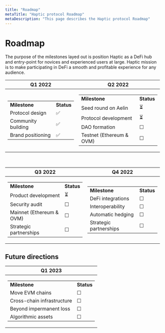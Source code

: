 ```yaml
---
title: "Roadmap"
metaTitle: "Haptic protocol Roadmap"
metaDescription: "This page describes the Haptic protocol Roadmap"
---
```


# Roadmap

The purpose of the milestones layed out is position Haptic as a DeFi hub and entry-point for novices and experienced users at large. Haptic mission is to make participating in DeFi a smooth and profitable experience for any audience. 

 

|  Q1 2022 | Q2 2022   |
|--| -----------------|
| <table>    <tr>    <td><b>Milestone</b></td><td><b>Status</b> </td>    </tr>    <tr>    <td>Protocol design  </td><td>✅</td>    </tr>    <tr>    <td> Community building   </td><td>✅</td>    </tr>    <tr>    <td> Brand positioning  </td><td>✅</td>    </tr>        </table> | <table>    <tr>    <td><b>Milestone</b></td><td><b>Status</b> </td>    </tr>    <tr>    <td> Seed round on Aelin  </td><td>⏳</td>    </tr>    <tr>    <td> Protocol development  </td><td>⏳</td>    </tr>    <tr>    <td> DAO formation  </td><td>☐</td>    </tr>     <tr>    <td> Testnet (Ethereum & OVM)  </td><td>☐</td>    </tr>        </table>                  |
<br />

|  Q3 2022 | Q4 2022   |
|--| -----------------|
|     <table>    <tr>    <td><b>Milestone</b></td><td><b>Status</b> </td>    </tr>    <tr>    <td> Product development </td><td>⏳</td>    </tr>    <tr>    <td> Security audit  </td><td>☐</td>    </tr>    <tr>    <td> Mainnet (Ethereum & OVM)  </td><td>☐</td>    </tr>     <tr>    <td> Strategic partnerships  </td><td>☐</td>    </tr>       </table> | <table>    <tr>    <td><b>Milestone</b></td><td><b>Status</b> </td>    </tr>    <tr>    <td> DeFi integrations </td><td>☐</td>    </tr>    <tr>    <td> Interoperability  </td><td>☐</td>    </tr>    <tr>    <td> Automatic hedging  </td><td>☐</td>    </tr>     <tr>    <td> Strategic partnerships  </td><td>☐</td>    </tr>       </table> |

## Future directions

|  Q1 2023 |
|--| 
| <table>    <tr>    <td><b>Milestone</b></td><td><b>Status</b> </td>    </tr>    <tr>    <td> Move EVM chains </td><td>☐</td>    </tr>    <tr>    <td> Cross-chain infrastructure  </td><td>☐</td>    </tr>    <tr>    <td> Beyond impermanent loss  </td><td>☐</td>    </tr>     <tr>    <td> Algorithmic assets </td><td>☐</td>    </tr>       </table> |


<br />